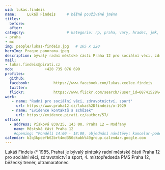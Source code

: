 ```yaml
---
uid: lukas.findeis
name:     Lukáš Findeis  	# běžně používáné jméno
titles:
  before: 
  after:
category:                 	# kategorie: rp, praha, vary, hradec, jmk, senat
- praha
- mc
img: people/lukas-findeis.jpg   # 165 x 220
heroImg: Prague_panorama.jpeg
description: bývalý radní městské části Praha 12 pro sociální věci, zdravotnictví a sport, 4. místopředseda PMS Praha 12, běžecký trenér, ultramaratonec
mail:
- lukas.findeis@pirati.cz
mob:			  +420 735 076 699
profiles:
  github:                 
  facebook: 		  https://www.facebook.com/lukas.xeelee.findeis
  twitter: 		  
  flickr:     		  https://www.flickr.com/search/?user_id=68741528%40N03&view_all=1&text=luk%C3%A1%C5%A1%20findeis
work:
   - name: "Radní pro sociální věci, zdravotnictví, sport"
     url: https://www.praha12.cz/lukas%2Dfindeis/o-1929
   - name: "Evidence kontaktů a schůzek"
     url: https://evidence.pirati.cz/author/57/
office:
  - address: Písková 830/25, 143 00, Praha 12 – Modřany
    name: Městská část Praha 12
    #opening: "Pondělí 14:00 - 18:00, objednání návštěvy: kancelar-podebrady@pirati.cz nebo 778 111 462. Dne 18. 6. je z pracovních důvodů kancelář mimo provoz."
calendar: b2q3kpoefb62brt4md350okubk%40group.calendar.google.com
---
```


Lukáš Findeis (* 1985, Praha) je bývalý pirátský radní městské části Praha 12 pro sociální věci, zdravotnictví a sport, 4. místopředseda PMS Praha 12, běžecký trenér, ultramaratonec
